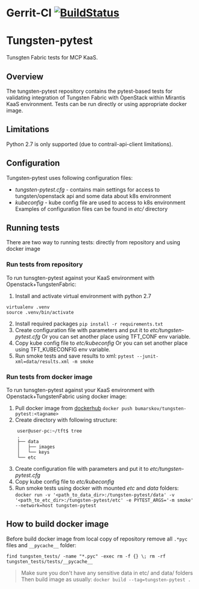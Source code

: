 # Gerrit-CI [![BuildStatus](https://travis-ci.com/ibumarskov/tungsten-pytest.svg?branch=master)](https://travis-ci.com/ibumarskov/tungsten-pytest)

# Tungsten-pytest
Tunsgten Fabric tests for MCP KaaS.

## Overview
The tungsten-pytest repository contains the pytest-based tests for validating integration of Tungsten Fabric with OpenStack within Mirantis KaaS environment. Tests can be run directly or using appropriate docker image.

## Limitations
Python 2.7 is only supported (due to contrail-api-client limitations).

## Configuration
Tungsten-pytest uses following configuration files:
* *tungsten-pytest.cfg* - contains main settings for access to tungsten/openstack api and some data about k8s environment
* *kubeconfig* - kube config file are used to access to k8s environment
Examples of configuration files can be found in *etc/* directory

## Running tests
There are two way to running tests: directly from repository and using docker image

### Run tests from repository
To run tunsgten-pytest against your KaaS environment with Openstack+TungstenFabric:
1. Install and activate virtual environment with python 2.7
```
virtualenv .venv
source .venv/bin/activate
```
2. Install required packages
`pip install -r requirements.txt`
3. Create configuration file with parameters and put it to *etc/tungsten-pytest.cfg*
Or you can set another place using TFT_CONF env variable.
4. Copy kube config file to *etc/kubeconfig*
Or you can set another place using TFT_KUBECONFIG env variable.
5. Run smoke tests and save results to xml:
`pytest --junit-xml=data/results.xml -m smoke`

### Run tests from docker image
To run tunsgten-pytest against your KaaS environment with Openstack+TungstenFabric using docker image:
1. Pull docker image from [dockerhub](https://hub.docker.com/r/bumarskov/tungsten-pytest)
`docker push bumarskov/tungsten-pytest:<tagname>`
2. Create directory with following structure:
```
    user@user-pc:~/tft$ tree
    .
    ├── data
    │   ├── images
    │   └── keys
    └── etc
```
3. Create configuration file with parameters and put it to *etc/tungsten-pytest.cfg*
4. Copy kube config file to *etc/kubeconfig*
5. Run smoke tests using docker with mounted *etc* and *data* folders:
`docker run -v '<path_to_data_dir>:/tungsten-pytest/data' -v '<path_to_etc_dir>:/tungsten-pytest/etc' -e PYTEST_ARGS='-m smoke' --network=host tungsten-pytest`


## How to build docker image
Before build docker image from local copy of repository remove all `.*pyc` files and `__pycache__` folder:

`find tungsten_tests/ -name "*.pyc" -exec rm -f {} \;
rm -rf tungsten_tests/tests/__pycache__`

> Make sure you don't have any sensitive data in etc/ and data/ folders
Then build image as usually:
`docker build --tag=tungsten-pytest .`
